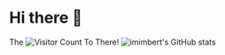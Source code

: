 # Hi there 👋
The ![Visitor Count](https://profile-counter.glitch.me/imimbert/count.svg) To There!
![imimbert's GitHub stats](https://github-readme-stats.vercel.app/api?username=imimbert&show_icons=true&theme=tokyonight)
